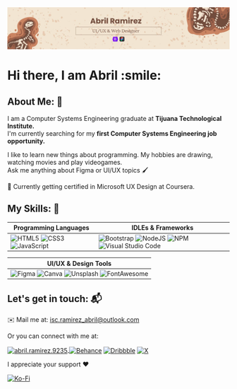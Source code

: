 <div align="center">
  <img src="https://github.com/iscRamirezAbril/iscRamirezAbril/blob/main/banner.jpg"">
</div>

<h1>Hi there, I am Abril :smile: </h1>

## About Me: 🦖
I am a Computer Systems Engineering graduate at <b> Tijuana Technological Institute. </b>
<br> I'm currently searching for my <b> first Computer Systems Engineering job opportunity. </b>

I like to learn new things about programming. My hobbies are drawing, watching movies and play videogames.
<br> Ask me anything about Figma or UI/UX topics 🖌️

🔵 Currently getting certified in Microsoft UX Design at Coursera.

## My Skills: 🥇
  
| Programming Languages | IDLEs & Frameworks |
| ------------- | ------------- |
| ![HTML5](https://img.shields.io/badge/html5-%23E34F26.svg?style=for-the-badge&logo=html5&logoColor=white) ![CSS3](https://img.shields.io/badge/css3-%231572B6.svg?style=for-the-badge&logo=css3&logoColor=white) ![JavaScript](https://img.shields.io/badge/javascript-%23323330.svg?style=for-the-badge&logo=javascript&logoColor=%23F7DF1E) | ![Bootstrap](https://img.shields.io/badge/bootstrap-%238511FA.svg?style=for-the-badge&logo=bootstrap&logoColor=white) ![NodeJS](https://img.shields.io/badge/Node%20js-339933?style=for-the-badge&logo=nodedotjs&logoColor=white) ![NPM](https://img.shields.io/badge/npm-CB3837?style=for-the-badge&logo=npm&logoColor=white) ![Visual Studio Code](https://img.shields.io/badge/VSCode-0078D4?style=for-the-badge&logo=visual%20studio%20code&logoColor=white)|

| UI/UX & Design Tools  |
| ------------- |
| ![Figma](https://img.shields.io/badge/figma-%23F24E1E.svg?style=for-the-badge&logo=figma&logoColor=white) ![Canva](https://img.shields.io/badge/Canva-%2300C4CC.svg?&style=for-the-badge&logo=Canva&logoColor=white) ![Unsplash](https://img.shields.io/badge/Unsplash-000000?style=for-the-badge&logo=Unsplash&logoColor=white) ![FontAwesome](https://img.shields.io/badge/Font_Awesome-339AF0?style=for-the-badge&logo=fontawesome&logoColor=white) |

## Let's get in touch: 📬
✉️ Mail me at: isc.ramirez_abril@outlook.com

Or you can connect with me at: 

<a href="https://www.linkedin.com/in/abril-ramirez-flores-71a26b275/" target="blank"><img align="center" src="https://img.shields.io/badge/LinkedIn-0077B5?style=for-the-badge&logo=linkedin&logoColor=white" alt="abril.ramirez.9235"/>
<a href="https://www.behance.net/abrilramirez15" target="blank"><img align="center" src="https://img.shields.io/badge/Behance-0054F7?style=for-the-badge&logo=behance&logoColor=white" alt="Behance"/></a>
<a href="https://dribbble.com/iscRamirezAbril" target="blank"><img align="center" src="https://img.shields.io/badge/Dribbble-EA4C89?style=for-the-badge&logo=dribbble&logoColor=white" alt="Dribbble"/></a>
<a href="https://x.com/Eipril_0103" target="blank"><img align="center" src="https://img.shields.io/badge/X-000000?style=for-the-badge&logo=x&logoColor=white" alt="X"/></a>

I appreciate your support ❤️ 

<a href="https://ko-fi.com/iscramirezabril" target="blank"><img align="center" src="https://img.shields.io/badge/Ko--fi-F16061?style=for-the-badge&logo=ko-fi&logoColor=white" alt="Ko-Fi"/></a>
